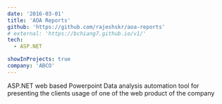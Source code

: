 ```yaml
---
date: '2016-03-01'
title: 'AOA Reports'
github: 'https://github.com/rajeshskr/aoa-reports'
# external: 'https://bchiang7.github.io/v1/'
tech:
  - ASP.NET

showInProjects: true
company: 'ABCO'
---
```


ASP.NET web based Powerpoint Data analysis automation tool for presenting the clients usage of one of the web product of the company
